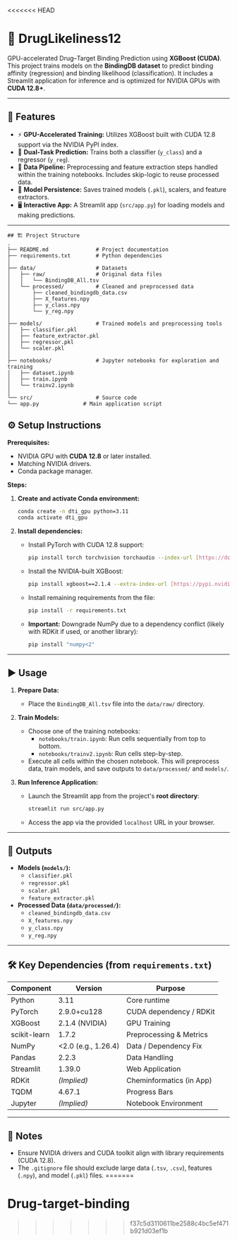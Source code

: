<<<<<<< HEAD
# 🧬 DrugLikeliness12

GPU-accelerated Drug–Target Binding Prediction using **XGBoost (CUDA)**. This project trains models on the **BindingDB dataset** to predict binding affinity (regression) and binding likelihood (classification). It includes a Streamlit application for inference and is optimized for NVIDIA GPUs with **CUDA 12.8+**.

---

## 🚀 Features

* ⚡ **GPU-Accelerated Training:** Utilizes XGBoost built with CUDA 12.8 support via the NVIDIA PyPI index.
* 🧠 **Dual-Task Prediction:** Trains both a classifier (`y_class`) and a regressor (`y_reg`).
* 🧩 **Data Pipeline:** Preprocessing and feature extraction steps handled within the training notebooks. Includes skip-logic to reuse processed data.
* 💾 **Model Persistence:** Saves trained models (`.pkl`), scalers, and feature extractors.
* 🖥️ **Interactive App:** A Streamlit app (`src/app.py`) for loading models and making predictions.

---

```
## 🏗️ Project Structure
.
├── README.md               # Project documentation
├── requirements.txt        # Python dependencies
│
├── data/                   # Datasets
│   ├── raw/                # Original data files
│   │   └── BindingDB_All.tsv
│   └── processed/          # Cleaned and preprocessed data
│       ├── cleaned_bindingdb_data.csv
│       ├── X_features.npy
│       ├── y_class.npy
│       └── y_reg.npy
│
├── models/                 # Trained models and preprocessing tools
│   ├── classifier.pkl
│   ├── feature_extractor.pkl
│   ├── regressor.pkl
│   └── scaler.pkl
│
├── notebooks/              # Jupyter notebooks for exploration and training
│   ├── dataset.ipynb
│   ├── train.ipynb
│   └── trainv2.ipynb
│
└── src/                    # Source code
└── app.py              # Main application script
```

## ⚙️ Setup Instructions

**Prerequisites:**
* NVIDIA GPU with **CUDA 12.8** or later installed.
* Matching NVIDIA drivers.
* Conda package manager.

**Steps:**

1.  **Create and activate Conda environment:**
    ```bash
    conda create -n dti_gpu python=3.11
    conda activate dti_gpu
    ```

2.  **Install dependencies:**
    * Install PyTorch with CUDA 12.8 support:
        ```bash
        pip install torch torchvision torchaudio --index-url [https://download.pytorch.org/whl/cu128](https://download.pytorch.org/whl/cu128)
        ```
    * Install the NVIDIA-built XGBoost:
        ```bash
        pip install xgboost==2.1.4 --extra-index-url [https://pypi.nvidia.com](https://pypi.nvidia.com)
        ```
    * Install remaining requirements from the file:
        ```bash
        pip install -r requirements.txt
        ```
    * **Important:** Downgrade NumPy due to a dependency conflict (likely with RDKit if used, or another library):
        ```bash
        pip install "numpy<2"
        ```

---

## ▶️ Usage

1.  **Prepare Data:**
    * Place the `BindingDB_All.tsv` file into the `data/raw/` directory.

2.  **Train Models:**
    * Choose one of the training notebooks:
        * `notebooks/train.ipynb`: Run cells sequentially from top to bottom.
        * `notebooks/trainv2.ipynb`: Run cells step-by-step.
    * Execute all cells within the chosen notebook. This will preprocess data, train models, and save outputs to `data/processed/` and `models/`.

3.  **Run Inference Application:**
    * Launch the Streamlit app from the project's **root directory**:
        ```bash
        streamlit run src/app.py
        ```
    * Access the app via the provided `localhost` URL in your browser.

---

## 📁 Outputs

* **Models (`models/`):**
    * `classifier.pkl`
    * `regressor.pkl`
    * `scaler.pkl`
    * `feature_extractor.pkl`
* **Processed Data (`data/processed/`):**
    * `cleaned_bindingdb_data.csv`
    * `X_features.npy`
    * `y_class.npy`
    * `y_reg.npy`

---

## 🛠️ Key Dependencies (from `requirements.txt`)

| Component      | Version          | Purpose                   |
| -------------- | ---------------- | ------------------------- |
| Python         | 3.11             | Core runtime              |
| PyTorch        | 2.9.0+cu128      | CUDA dependency / RDKit   |
| XGBoost        | 2.1.4 (NVIDIA)   | GPU Training              |
| scikit-learn   | 1.7.2            | Preprocessing & Metrics   |
| NumPy          | <2.0 (e.g., 1.26.4)| Data / Dependency Fix     |
| Pandas         | 2.2.3            | Data Handling             |
| Streamlit      | 1.39.0           | Web Application           |
| RDKit          | *(Implied)* | Cheminformatics (in App)  |
| TQDM           | 4.67.1           | Progress Bars             |
| Jupyter        | *(Implied)* | Notebook Environment      |

---

## 📝 Notes

* Ensure NVIDIA drivers and CUDA toolkit align with library requirements (CUDA 12.8).
* The `.gitignore` file should exclude large data (`.tsv`, `.csv`), features (`.npy`), and model (`.pkl`) files.
=======
# Drug-target-binding
>>>>>>> f37c5d3110611be2588c4bc5ef471b921d03ef1b
